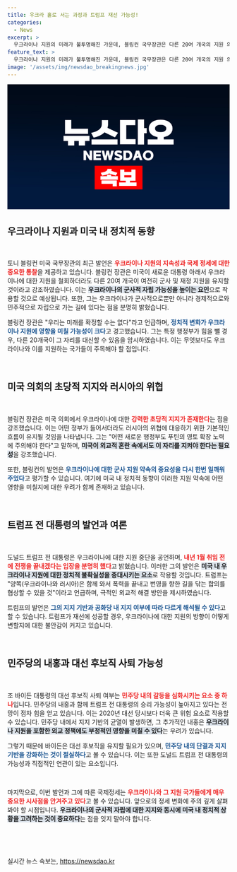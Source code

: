 ```yaml
---
title: 우크라 홀로 서는 과정과 트럼프 재선 가능성!
categories:
  - News
excerpt: >
  우크라이나 지원의 미래가 불투명해진 가운데, 블링컨 국무장관은 다른 20여 개국의 지원 의지를 강조했습니다. 트럼프 전 대통령의 복귀가 우크라이나에 미칠 영향은? 클릭하면 그 해답이 밝혀집니다!
feature_text: >
  우크라이나 지원의 미래가 불투명해진 가운데, 블링컨 국무장관은 다른 20여 개국의 지원 의지를 강조했습니다. 트럼프 전 대통령의 복귀가 우크라이나에 미칠 영향은? 클릭하면 그 해답이 밝혀집니다!
image: '/assets/img/newsdao_breakingnews.jpg'
---
```


<p><img src="/assets/img/newsdao_breakingnews.jpg" alt="koreaapp 속보" /></p>

<h2 data-ke-size="size26">우크라이나 지원과 미국 내 정치적 동향</h2>

<p data-ke-size="size16">&nbsp;</p>

<p>토니 블링컨 미국 국무장관의 최근 발언은 <b><span style="color: #ee2323;">우크라이나 지원의 지속성과 국제 정세에 대한 중요한 통찰</span></b>을 제공하고 있습니다. 블링컨 장관은 미국이 새로운 대통령 아래서 우크라이나에 대한 지원을 철회하더라도 다른 20여 개국이 여전히 군사 및 재정 지원을 유지할 것이라고 강조하였습니다. 이는 <b><span style="background-color: #21538527;">우크라이나의 군사적 자립 가능성을 높이는 요인</span></b>으로 작용할 것으로 예상됩니다. 또한, 그는 우크라이나가 군사적으로뿐만 아니라 경제적으로와 민주적으로 자립으로 가는 길에 있다는 점을 분명히 밝혔습니다. </p>

<p>블링컨 장관은 "우리는 미래를 확정할 수는 없다"라고 언급하며, <b><span style="color: #1a5490;">정치적 변화가 우크라이나 지원에 영향을 미칠 가능성이 크다</span></b>고 경고했습니다. 그는 특정 행정부가 힘을 뺄 경우, 다른 20개국이 그 자리를 대신할 수 있음을 암시하였습니다. 이는 무엇보다도 우크라이나와 이를 지원하는 국가들이 주목해야 할 점입니다.</p>

<p data-ke-size="size16">&nbsp;</p>

<h2 data-ke-size="size26">미국 의회의 초당적 지지와 러시아의 위협</h2>

<p data-ke-size="size16">&nbsp;</p>

<p>블링컨 장관은 미국 의회에서 우크라이나에 대한 <b><span style="color: #ee2323;">강력한 초당적 지지가 존재한다</span></b>는 점을 강조했습니다. 이는 어떤 정부가 들어서더라도 러시아의 위협에 대응하기 위한 기본적인 흐름이 유지될 것임을 나타냅니다. 그는 "어떤 새로운 행정부도 푸틴의 영토 확장 노력에 주의해야 한다"고 말하며, <b><span style="background-color: #21538527;">미국이 외교적 혼란 속에서도 이 자리를 지켜야 한다는 필요성</span></b>을 강조했습니다.</p>

<p>또한, 블링컨의 발언은 <b><span style="color: #1a5490;">우크라이나에 대한 군사 지원 약속의 중요성을 다시 한번 일깨워주었다</span></b>고 평가할 수 있습니다. 여기에 미국 내 정치적 동향이 이러한 지원 약속에 어떤 영향을 미칠지에 대한 우려가 함께 존재하고 있습니다.</p>

<p data-ke-size="size16">&nbsp;</p>

<h2 data-ke-size="size26">트럼프 전 대통령의 발언과 여론</h2>

<p data-ke-size="size16">&nbsp;</p>

<p>도널드 트럼프 전 대통령은 우크라이나에 대한 지원 중단을 공언하며, <b><span style="color: #ee2323;">내년 1월 취임 전에 전쟁을 끝내겠다는 입장을 분명히 했다</span></b>고 밝혔습니다. 이러한 그의 발언은 <b><span style="background-color: #21538527;">미국 내 우크라이나 지원에 대한 정치적 불확실성을 증대시키는 요소</span></b>로 작용할 것입니다. 트럼프는 "양쪽(우크라이나와 러시아)은 함께 와서 폭력을 끝내고 번영을 향한 길을 닦는 합의를 협상할 수 있을 것"이라고 언급하며, 극적인 외교적 해결 방안을 제시하였습니다.</p>

<p>트럼프의 발언은 <b><span style="color: #1a5490;">그의 지지 기반과 공화당 내 지지 여부에 따라 다르게 해석될 수 있다</span></b>고 할 수 있습니다. 트럼프가 재선에 성공할 경우, 우크라이나에 대한 지원의 방향이 어떻게 변할지에 대한 불안감이 커지고 있습니다.</p>

<p data-ke-size="size16">&nbsp;</p>

<h2 data-ke-size="size26">민주당의 내홍과 대선 후보직 사퇴 가능성</h2>

<p data-ke-size="size16">&nbsp;</p>

<p>조 바이든 대통령의 대선 후보직 사퇴 여부는 <b><span style="color: #ee2323;">민주당 내의 갈등을 심화시키는 요소 중 하나</span></b>입니다. 민주당의 내홍과 함께 트럼프 전 대통령의 승리 가능성이 높아지고 있다는 전망이 점차 힘을 얻고 있습니다. 이는 2020년 대선 당시보다 더욱 큰 위험 요소로 작용할 수 있습니다. 민주당 내에서 지지 기반의 균열이 발생하면, 그 추가적인 내홍은 <b><span style="background-color: #21538527;">우크라이나 지원을 포함한 외교 정책에도 부정적인 영향을 미칠 수 있다</span></b>는 우려가 있습니다.</p>

<p>그렇기 때문에 바이든은 대선 후보직을 유지할 필요가 있으며, <b><span style="color: #1a5490;">민주당 내의 단결과 지지 기반을 강화하는 것이 절실하다</span></b>고 볼 수 있습니다. 이는 또한 도널드 트럼프 전 대통령의 가능성과 직접적인 연관이 있는 요소입니다.</p>

<p data-ke-size="size16">&nbsp;</p>

<p>마지막으로, 이번 발언과 그에 따른 국제정세는 <b><span style="color: #ee2323;">우크라이나와 그 지원 국가들에게 매우 중요한 시사점을 안겨주고 있다</span></b>고 볼 수 있습니다. 앞으로의 정세 변화에 주의 깊게 살펴봐야 할 시점입니다. <b><span style="background-color: #21538527;">우크라이나의 군사적 자립에 대한 지지와 동시에 미국 내 정치적 상황을 고려하는 것이 중요하다</span></b>는 점을 잊지 말아야 합니다. </p>

<p data-ke-size="size16">&nbsp;</p> 

<p data-ke-size="size16">&nbsp;</p>
실시간 뉴스 속보는, <a href="https://newsdao.kr" rel="dofollow">https://newsdao.kr</a>


